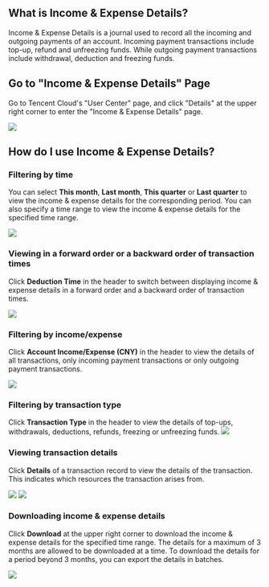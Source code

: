 ## What is Income & Expense Details?

Income & Expense Details is a journal used to record all the incoming and outgoing payments of an account. Incoming payment transactions include top-up, refund and unfreezing funds. While outgoing payment transactions include withdrawal, deduction and freezing funds.

## Go to "Income & Expense Details" Page

Go to Tencent Cloud's "User Center" page, and click "Details" at the upper right corner to enter the "Income & Expense Details" page.

![](//mc.qcloudimg.com/static/img/28aea7d76bb21e925d19b08221e4be66/image.png)

## How do I use Income & Expense Details?

### Filtering by time

You can select **This month**, **Last month**, **This quarter** or **Last quarter** to view the income & expense details for the corresponding period. You can also specify a time range to view the income & expense details for the specified time range.

![](https://mc.qcloudimg.com/static/img/9ff4cbfcc73a5f8934dff04cab7c23d3/2.png)

### Viewing in a forward order or a backward order of transaction times

Click **Deduction Time** in the header to switch between displaying income & expense details in a forward order and a backward order of transaction times.

![](https://mc.qcloudimg.com/static/img/2409fac3c879084dd91795578d3496a1/3.png)

### Filtering by income/expense
Click **Account Income/Expense (CNY)** in the header to view the details of all transactions, only incoming payment transactions or only outgoing payment transactions.

![](https://mc.qcloudimg.com/static/img/e348c0465ec3d144fb8d15cd30b3a5fa/4.png)

### Filtering by transaction type

Click **Transaction Type** in the header to view the details of top-ups, withdrawals, deductions, refunds, freezing or unfreezing funds.
![](https://mc.qcloudimg.com/static/img/ddef52556a59e10f825e07e5fc321d30/5.png)

### Viewing transaction details

Click **Details** of a transaction record to view the details of the transaction. This indicates which resources the transaction arises from.

![](https://mc.qcloudimg.com/static/img/db7187079e68c680a63c10878dc3f103/6.png)
![](https://mc.qcloudimg.com/static/img/67b725eb921ab5b999e4576666c81a3e/7.png)

### Downloading income & expense details

Click **Download** at the upper right corner to download the income & expense details for the specified time range. The details for a maximum of 3 months are allowed to be downloaded at a time. To download the details for a period beyond 3 months, you can export the details in batches.

![](https://mc.qcloudimg.com/static/img/78977d60d3a4c8097277b2a4e81cc302/8.png)

